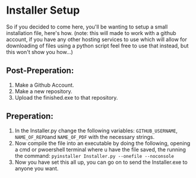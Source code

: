 # Installer Setup

So if you decided to come here, you'll be wanting to setup a small installation file, here's how. 
(note: this will made to work with a github account, if you have any other hosting services to use which will allow for downloading of files using a python script feel free to use that instead, but this won't show you how...) 

## Post-Preperation: 

1. Make a Github Account. 
2. Make a new repository. 
3. Upload the finished.exe to that repository. 

## Preperation: 

1. In the Installer.py change the following variables: `GITHUB_USERNAME`, `NAME_OF_REPO`and `NAME_OF_PDF` with the necessary strings. 
2. Now compile  the file into an executable by doing the following, opening a cmd or pwoershell terminal where u have the file saved, the running the command: `pyinstaller Installer.py --onefile --noconsole`
3. Now you have set this all up, you can go on to send the Installer.exe to anyone you want. 
